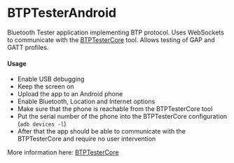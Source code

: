 # BTPTesterAndroid

Bluetooth Tester application implementing BTP protocol. Uses WebSockets 
to communicate with the [BTPTesterCore](https://github.com/JuulLabs-OSS/BTPTesterCore) tool.
Allows testing of GAP and GATT profiles. 

#### Usage

- Enable USB debugging
- Keep the screen on
- Upload the app to an Android phone
- Enable Bluetooth, Location and Internet options
- Make sure that the phone is reachable from the BTPTesterCore tool
- Put the serial number of the phone into the BTPTesterCore configuration (`adb devices -l`)
- After that the app should be able to communicate with the BTPTesterCore and require no user intervention


More information here: [BTPTesterCore](https://github.com/JuulLabs-OSS/BTPTesterCore)
